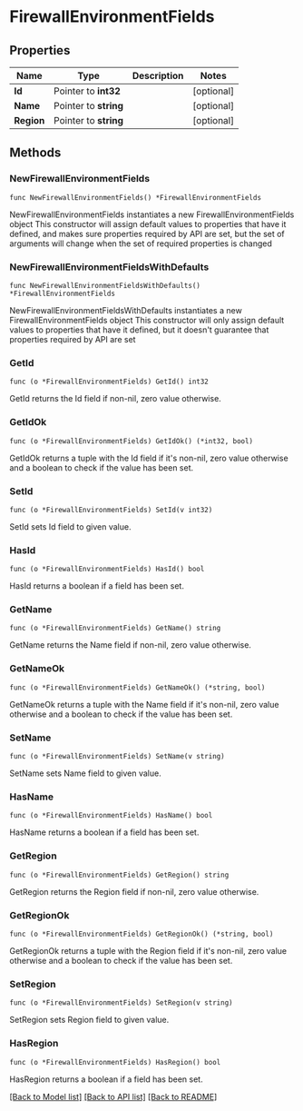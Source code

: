 # FirewallEnvironmentFields

## Properties

Name | Type | Description | Notes
------------ | ------------- | ------------- | -------------
**Id** | Pointer to **int32** |  | [optional] 
**Name** | Pointer to **string** |  | [optional] 
**Region** | Pointer to **string** |  | [optional] 

## Methods

### NewFirewallEnvironmentFields

`func NewFirewallEnvironmentFields() *FirewallEnvironmentFields`

NewFirewallEnvironmentFields instantiates a new FirewallEnvironmentFields object
This constructor will assign default values to properties that have it defined,
and makes sure properties required by API are set, but the set of arguments
will change when the set of required properties is changed

### NewFirewallEnvironmentFieldsWithDefaults

`func NewFirewallEnvironmentFieldsWithDefaults() *FirewallEnvironmentFields`

NewFirewallEnvironmentFieldsWithDefaults instantiates a new FirewallEnvironmentFields object
This constructor will only assign default values to properties that have it defined,
but it doesn't guarantee that properties required by API are set

### GetId

`func (o *FirewallEnvironmentFields) GetId() int32`

GetId returns the Id field if non-nil, zero value otherwise.

### GetIdOk

`func (o *FirewallEnvironmentFields) GetIdOk() (*int32, bool)`

GetIdOk returns a tuple with the Id field if it's non-nil, zero value otherwise
and a boolean to check if the value has been set.

### SetId

`func (o *FirewallEnvironmentFields) SetId(v int32)`

SetId sets Id field to given value.

### HasId

`func (o *FirewallEnvironmentFields) HasId() bool`

HasId returns a boolean if a field has been set.

### GetName

`func (o *FirewallEnvironmentFields) GetName() string`

GetName returns the Name field if non-nil, zero value otherwise.

### GetNameOk

`func (o *FirewallEnvironmentFields) GetNameOk() (*string, bool)`

GetNameOk returns a tuple with the Name field if it's non-nil, zero value otherwise
and a boolean to check if the value has been set.

### SetName

`func (o *FirewallEnvironmentFields) SetName(v string)`

SetName sets Name field to given value.

### HasName

`func (o *FirewallEnvironmentFields) HasName() bool`

HasName returns a boolean if a field has been set.

### GetRegion

`func (o *FirewallEnvironmentFields) GetRegion() string`

GetRegion returns the Region field if non-nil, zero value otherwise.

### GetRegionOk

`func (o *FirewallEnvironmentFields) GetRegionOk() (*string, bool)`

GetRegionOk returns a tuple with the Region field if it's non-nil, zero value otherwise
and a boolean to check if the value has been set.

### SetRegion

`func (o *FirewallEnvironmentFields) SetRegion(v string)`

SetRegion sets Region field to given value.

### HasRegion

`func (o *FirewallEnvironmentFields) HasRegion() bool`

HasRegion returns a boolean if a field has been set.


[[Back to Model list]](../README.md#documentation-for-models) [[Back to API list]](../README.md#documentation-for-api-endpoints) [[Back to README]](../README.md)


